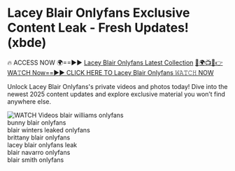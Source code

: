 # Lacey Blair Onlyfans Exclusive Content Leak - Fresh Updates! (xbde)

🔥 ACCESS NOW 🌍==►► <a href="https://tinyurl.com/3fjeunct" rel="nofollow">Lacey Blair Onlyfans Latest Collection</a></h3>
[🔴🌍📺📱👉WA𝚃CH Now==►► CLICK HERE TO Lacey Blair Onlyfans 𝚆𝙰𝚃𝙲𝙷 NOW](https://tinyurl.com/3fjeunct)

Unlock Lacey Blair Onlyfans's private videos and photos today! Dive into the newest 2025 content updates and explore exclusive material you won’t find anywhere else.


<a href="https://tinyurl.com/3fjeunct" rel="nofollow" data-target="animated-image.originalLink"><img src="https://camo.githubusercontent.com/8a4f000d20f83aca3bf7ec5f350d767afa0574a8a352519fd8cfa583a6f93a33/68747470733a2f2f692e696d6775722e636f6d2f644a486b345a712e676966" alt="WATCH Videos" data-canonical-src="https://i.imgur.com/dJHk4Zq.gif" style="max-width: 100%; display: inline-block;" data-target="animated-image.originalImage"></a>
blair williams onlyfans<br>
bunny blair onlyfans<br>
blair winters leaked onlyfans<br>
brittany blair onlyfans<br>
lacey blair onlyfans leak<br>
blair navarro onlyfans<br>
blair smith onlyfans